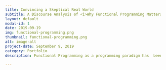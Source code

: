 ```yaml
---
title: Convincing a Skeptical Real World
subtitle: A Discourse Analysis of <i>Why Functional Programming Matters</i>
layout: default
modal-id: 1
date: 2019-09-19
img: functional-programming.png
thumbnail: functional-programming.png
alt: image-alt
project-date: September 9, 2019
category: Portfolio
description: Functional Programming as a programming paradigm has  been ridiculed for its "simplistic" and "academic" nature. In 1989, John Hughes published <i>Why Functional Programming Matters</i>, detailing the features of Functional Programming that allowed authors to write cleaner and shorter code. In this paper, I analyze what made Hughes' writing as compelling as it was. It can be found <a href="../AWDPortfolio/assets/Why-FP-Matters.pdf">here</a>.

---
```

